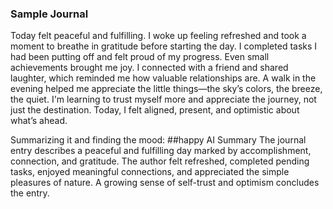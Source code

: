 ### Sample Journal
Today felt peaceful and fulfilling. I woke up feeling refreshed and took a moment to breathe in gratitude before starting the day. I completed tasks I had been putting off and felt proud of my progress. Even small achievements brought me joy. I connected with a friend and shared laughter, which reminded me how valuable relationships are. A walk in the evening helped me appreciate the little things—the sky’s colors, the breeze, the quiet. I'm learning to trust myself more and appreciate the journey, not just the destination. Today, I felt aligned, present, and optimistic about what’s ahead.

Summarizing it and finding the mood:
##happy
AI Summary
The journal entry describes a peaceful and fulfilling day marked by accomplishment, connection, and gratitude. The author felt refreshed, completed pending tasks, enjoyed meaningful connections, and appreciated the simple pleasures of nature. A growing sense of self-trust and optimism concludes the entry.
